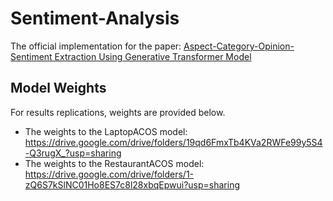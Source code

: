 # Sentiment-Analysis
The official implementation for the paper: [Aspect-Category-Opinion-Sentiment Extraction Using Generative Transformer Model](https://ieeexplore.ieee.org/document/10013820)
## Model Weights
For results replications, weights are provided below.
 - The weights to the LaptopACOS model: https://drive.google.com/drive/folders/19qd6FmxTb4KVa2RWFe99y5S4-Q3rugX_?usp=sharing
 - The weights to the RestaurantACOS model: https://drive.google.com/drive/folders/1-zQ6S7kSlNC01Ho8ES7c8l28xbqEpwui?usp=sharing
